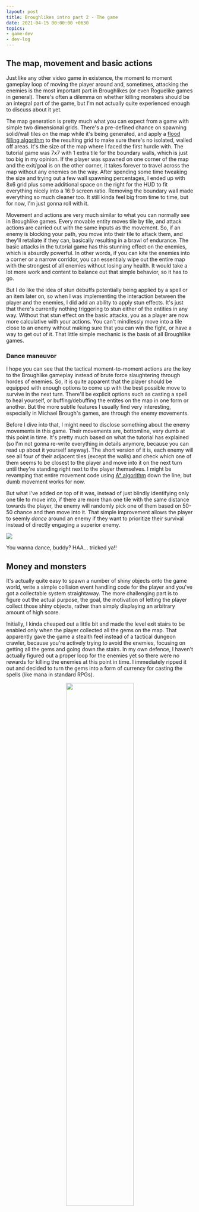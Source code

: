 ```yaml
---
layout: post
title: Broughlikes intro part 2 - The game
date: 2021-04-15 00:00:00 +0630
topics:
- game-dev
- dev-log
--- 
```


## The map, movement and basic actions

Just like any other video game in existence, the moment to moment gameplay loop of moving the player around and, sometimes, attacking the enemies is the most important part in Broughlikes (or even Roguelike games in general). There's often a dilemma on whether killing monsters should be an integral part of the game, but I'm not actually quite experienced enough to discuss about it yet. 

The map generation is pretty much what you can expect from a game with simple two dimensional grids. There's a pre-defined chance on spawning solid/wall tiles on the map while it's being generated, and apply a [flood filling algorithm](https://en.wikipedia.org/wiki/Flood_fill) to the resulting grid to make sure there's no isolated, walled off areas. It's the size of the map where I faced the first hurdle with. The tutorial game was 7x7 with 1 extra tile for the boundary walls, which is just too big in my opinion. If the player was spawned on one corner of the map and the exit/goal is on the other corner, it takes forever to travel across the map without any enemies on the way. After spending some time tweaking the size and trying out a few wall spawning percentages, I ended up with 8x6 grid plus some additional space on the right for the HUD to fit everything nicely into a 16:9 screen ratio. Removing the boundary wall made everything so much cleaner too. It still kinda feel big from time to time, but for now, I'm just gonna roll with it.

Movement and actions are very much similar to what you can normally see in Broughlike games. Every movable entity moves tile by tile, and attack actions are carried out with the same inputs as the movement. So, if an enemy is blocking your path, you move into their tile to attack them, and they'll retaliate if they can, basically resulting in a brawl of endurance. The basic attacks in the tutorial game has this stunning effect on the enemies, which is absurdly powerful. In other words, if you can kite the enemies into a corner or a narrow corridor, you can essentialy wipe out the entire map with the strongest of all enemies without losing any health. It would take a lot more work and content to balance out that simple behavior, so it has to go.

But I do like the idea of stun debuffs potentially being applied by a spell or an item later on, so when I was implementing the interaction between the player and the enemies, I did add an ability to apply stun effects. It's just that there's currently nothing triggering to stun either of the entities in any way. Without that stun effect on the basic attacks, you as a player are now more calculative with your actions. You can't mindlessly move into a tile close to an enemy without making sure that you can win the fight, or have a way to get out of it. That little simple mechanic is the basis of all Broughlike games.

### Dance maneuvor

I hope you can see that the tactical moment-to-moment actions are the key to the Broughlike gameplay instead of brute force slaughtering through hordes of enemies. So, it is quite apparent that the player should be equipped with enough options to come up with the best possible move to survive in the next turn. There'll be explicit options such as casting a spell to heal yourself, or buffing/debuffing the entites on the map in one form or another. But the more subtle features I usually find very interesting, especially in Michael Brough's games, are through the enemy movements. 

Before I dive into that, I might need to disclose something about the enemy movements in this game. Their movements are, bottomline, very dumb at this point in time. It's pretty much based on what the tutorial has explained (so I'm not gonna re-write everything in details anymore, because you can read up about it yourself anyway). The short version of it is, each enemy will see all four of their adjacent tiles (except the walls) and check which one of them seems to be closest to the player and move into it on the next turn until they're standing right next to the player themselves. I might be revamping that entire movement code using [A* algorithm](https://en.wikipedia.org/wiki/A*_search_algorithm) down the line, but dumb movement works for now.

But what I've added on top of it was, instead of just blindly identifying only one tile to move into, if there are more than one tile with the same distance towards the player, the enemy will randomly pick one of them based on 50-50 chance and then move into it. That simple improvement allows the player to seemly *dance* around an enemy if they want to prioritize their survival instead of directly engaging a superior enemy. 

![](/assets/img/broughlike-intro-02-dance-move-record01.gif)
<figcaption>You wanna dance, buddy? HAA... tricked ya!!</figcaption>

## Money and monsters

It's actually quite easy to spawn a number of shiny objects onto the game world, write a simple collision event handling code for the player and you've got a collectable system straightaway. The more challenging part is to figure out the actual purpose, the goal, the motivation of letting the player collect those shiny objects, rather than simply displaying an arbitrary amount of high score. 

Initially, I kinda cheaped out a little bit and made the level exit stairs to be enabled only when the player collected all the gems on the map. That apparently gave the game a stealth feel instead of a tactical dungeon crawler, because you're actively trying to avoid the enemies, focusing on getting all the gems and going down the stairs. In my own defence, I haven't actually figured out a proper loop for the enemies yet so there were no rewards for killing the enemies at this point in time. I immediately ripped it out and decided to turn the gems into a form of currency for casting the spells (like mana in standard RPGs).

<p style="text-align:center;">
<img src="/assets/img/broughlike-intro-02-shinies.png" style="width:60%;" />
<figcaption>Ohhh...... shinies!</figcaption>
</p>

Speaking of the enemies, there are also no proper distinctions between different enemy types at the moment too. They're currently just different sprites with different number of health points. Nothing more. There are three enemy types so far, and if the map were to randomly spawn a number of enemies after it's generated, it can't just entirely be random. It'd definitely be unfair for the player to face a Screaming Block enemy (the one with 6hp on the left) straight out of the bat on level 1. The randomness for the spawning system needs to be controlled and the difficulty needs to be smoothly spread out across a curve.

<p style="text-align:center;">
<img src="/assets/img/broughlike-intro-02-trapped.png" style="width:60%;" />
<figcaption>Trapped? ...or not!</figcaption>
</p>

The first instinct for someone would be to simply use a series of increasing or decreasing exponential values to control which enemies to spawn more or less at any given point in time. I've done it a couple of times before in the past, and the main problem with it was, the higher level the game goes the more difficult it is to predict where the game is on the difficulty curve without a giant spreadsheet opened on the side. Plus, expanding or adding more content to the system, like more enemy types, or adjusting the spawn rates for individual enemy types, is horribly painful. Instead, I came up with a nice little system that strikes a good balance between procedural and hand-made definitions. 

### Weighted spawning pools 

The Map object holds a reference to a series of spawn setting asset files (Unity scriptable objects) which contain a set of configurations for a pre-defined range of levels. In addition to the other dials, the prefab references and the 'Weight' values are the only two things I need to define for the individual elements under the 'Monster Pool' collection. After that I just need to hit the calculate button at the bottom, and the asset will automatically spread out the individual element percentage values between floating point 0 and 1. The Map's enemy spawning code can then use this to identify what needs to be spawned depending on a simple 0.0-1.0 randomized throw plus whatever level the player is currently in. 

![](/assets/img/broughlike-intro-02-weighted-spawning-pool-annotated.png)
<figcaption>An example weighted spawn setting between level 1 and 6</figcaption>

The example numbers shown in the screenshot might be a bit confusing at a glance. Just note that the 'Weight' value is a lot more flexible than a pre-defined percentage and you, as a designer, can use whatever value that makes sense for you. For instance, if you have 2 elements in the pool and you assign the weights of 3 and 1 each, then the percentages will be identified as 0.75 and 0.25 individually. And they'll be spread out as 0-0.75 and 0.76-1.0 respectively in the percentage ranges. On the other hand, if you only have one monster in the pool, whatever number you assign in the weight doesn't matter anymore because it'll be calculated as 100% spawning chance. 

This makes the spawning code WAY cleaner than I originally hoped for, because there is zero magic numbers hardcoded aside from the 0.0-1.0 randomization. Most of the grunt work was already done in the setting files. All it has to make sure is to cast the randomized floating point number into two decimal places in order to avoid weird precision problems that can always be seen in most modern programming languages. 

This system does have one biggest downside. You can't miss a single level in any of the level ranges when modifying the spawn setting files. You can see from the screenshot that the game currently has settings from level 1 to 18 at the moment. And if you accidently miss a level in any of those settings probably due to a small typo (let's say continuing from 8 onwards in the second setting instead of 7), then the enemy spawning code will just use the max setting of level 18 for level 7 because there is no definition for level 7. That is part of the edge case handling to make sure that the difficulty curve will simply becomes flat once there aren't any settings available for higher levels anymore. 

<p style="text-align:center;">
<img src="/assets/img/broughlike-intro-02-difficulty-curve.png" style="width:60%;">
<figcaption>Look at those currrvvvvves...........</figcaption>
</p>

The system is far from perfect of course, and I don't know if it's the right answer even for similar situations. There aren't any big drawbacks that can't be fixed with a little bit of refactoring. Plus, it's working nicely for this game at the moment with a lot of flexibility for expansion, so I'm quite happy with it. If I re-read this post in two or three years down the line, I may or may not see this solution as childish. But hey... that's one of the important things about dev logs, isn't it? Track your own journey of progression over time. 

## Leveling down and leveling up

With the difficulty curve established, there's nothing much to write home about advancing down into the dungeon level by level, floor by floor. The current plan is to use the number of floors/levels the player were able to reach in a single game session as a form of high score. That's about it. There's one slight problem with this plan though. The player can potentially ignore everything else the game has to offer (the combat, collectable gems and the spells) and focus on just getting down as much as they can. I don't really know how to deal with it yet to be honest. One idea is to block off the progression every few levels or so, probably with a boss or something, but I don't really know how it's gonna feel. Plus, I don't have enough interesting regular enemies yet to even start thinking about bosses, so consider this a free cheat code for high score chasers. 

The player will get healed 1 health point when going down a level though. That's mainly to subtly encourage the player (with a small reward) that it's ok to just simply move on if they weren't able to kill every single enemy or collect every gem in a level if they're not quite healthy enough. 

I mentioned above that there isn't any special characteristics to each individual enemies at the moment. But they'll grant the player some experience points (specifically, 1) when they're killed. When the player's accumulated enough experience points, a random spell will be unlocked in the hotbar, and the amount of points they'll need to reach the next level (gain another spell) will be increased slightly. You know... just a standard but simplified RPG leveling mechanism. 

<p style="text-align:center;">
<img src="/assets/img/broughlike-intro-02-experience.png" style="width:60%;">
<figcaption>With experience, comes wisdom.</figcaption>
</p>

## Spell system

You can probably see now that all the elements we have so far are now serving as a good foundation for a proper game loop. 

- Kill enemies => gain xp => acquire random spells => kill more enemies (or) survive longer 
- Collect gems => cast spells => kill more enemies (or) survive longer 
- Survive longer => descend more into the dungeon => get higher score 

Not the most innovative in the video game industry, but it works fine. 

One of the most common elements in Broughlike games (or maybe even turn based games in general) is the *wait* command. There will not be a dedicated wait command (or a spell) in any form, because it's already embedded within the spell system itself. In other words, casting a spell will cost you a turn and you can tactically use this to bring the enemies into more favorable positions if you play smart. That brings me to the topic of assigning the gem costs for the spell. 

Now that each individual spells are doing at least two things, the cost would be slightly higher than it should normally be. The **Heal** spell will heal the player with 1 hp and lets you wait for a turn, so it costs **2 gems**. The **Blink** spell will teleport the player to a random unoccupied tile on the map, and lets you wait for a turn, but it only costs **1**, which means the value of the Blink spell is non-existent. Because of it's random nature, it's actually a bit of a gamble to blink out of a tight situation. You might get lucky, or you might get trapped and ended up close to an enemy with only 1 hp left. 

The third spell, **Cannibalize** took a little bit more work to design. It costs **2 gems** but it has a special requirement to be presented on the map to cast; *corpses*. Corpses (or as it is currently being rendered in the game, *blood puddles*) were originally just asthetics that mark the spot where a monster died. Then, when I started working on the spell system, I figured I could do something with them. Initially, I started out as healing the player when they cast the spell while standing on a corpse. And since multiple corpses can stack on one tile (if multiple enemies died on the same spot) the healing effect increases based on the number of corpses on that tile. With a few play tests, it was immediately apparent that the spell doesn't feel interesting at all, and also obviously redundant with **Heal**, which has the same cost but can be cast anywhere on the map. 

<p style="text-align:center;">
<img src="/assets/img/broughlike-intro-02-cannibalize-record02.gif" style="width:60%;">
<figcaption>Take THAT!</figcaption>
</p>

So I changed the Cannibalize to *a temporary damage boost* which lasts only for 1 turn. In other words, if you've just cast the spell while standing on a corpse, you better use it straightaway. This makes it a lot more interesting than giving health points to the player. Because, in a map with two regular enemies spawned, if you've managed to kill the first enemy, you can make a quick work of the second one with the Cannibalize damage boost. But you'll have to time it and position yourself quite right not to waste it. 

# Halfway through the journey 

Like I've mentioned in the first post, I've already got about sixty hours of work into this project so far and I'm having a lot of  fun with it. So I'm gonna keep working on it until I hit a hundred hours mark (and maybe even a little bit more) before wrapping up the project. This soft target is essentially there to prevent me from scope creeping and also giving myself a permission to stop working on the project once I've passed that target hours.
